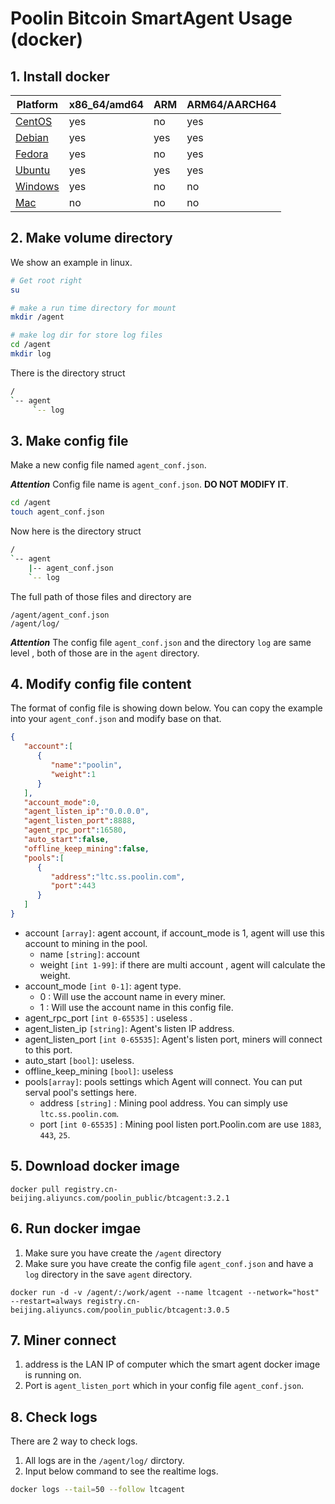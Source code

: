 


# Poolin Bitcoin SmartAgent Usage (docker)

## 1. Install docker


|Platform|x86_64/amd64|ARM|ARM64/AARCH64|
|---|---|---|---|
|[CentOS](https://docs.docker.com/install/linux/docker-ce/centos/)|yes|no|yes|
|[Debian](https://docs.docker.com/install/linux/docker-ce/debian/)|yes|yes|yes|
|[Fedora](https://docs.docker.com/install/linux/docker-ce/fedora/)|yes|no|yes|
|[Ubuntu](https://docs.docker.com/install/linux/docker-ce/ubuntu/)|yes|yes|yes| 
|[Windows](https://docs.docker.com/docker-for-windows/install/)|yes | no | no |
|[Mac](https://docs.docker.com/docker-for-mac/install/) | no | no | no |


## 2. Make volume directory

We show an example in linux.

```bash
# Get root right
su

# make a run time directory for mount
mkdir /agent

# make log dir for store log files
cd /agent
mkdir log
```

There is the directory struct
```bash
/
`-- agent
     `-- log
```

## 3. Make config file
Make a new config file named `agent_conf.json`. 

***Attention*** Config file name is `agent_conf.json`. **DO NOT MODIFY IT**.

```bash
cd /agent
touch agent_conf.json
```

Now here is the directory struct

```bash
/
`-- agent
    |-- agent_conf.json
    `-- log
```
The full path of those files and directory are

```
/agent/agent_conf.json
/agent/log/
```

***Attention*** The config file `agent_conf.json` and the directory `log` are same level , both of those are in the `agent` directory.

## 4. Modify config file content

The format of config file is showing down below. You can copy the example into your  `agent_conf.json` and modify base on that.


```json
{  
   "account":[  
      {  
         "name":"poolin",
         "weight":1
      }
   ],
   "account_mode":0,
   "agent_listen_ip":"0.0.0.0",
   "agent_listen_port":8888,
   "agent_rpc_port":16580,
   "auto_start":false,
   "offline_keep_mining":false,
   "pools":[  
      {  
         "address":"ltc.ss.poolin.com",
         "port":443
      }
   ]
}
```


- account `[array]`: agent account, if account_mode is 1, agent will use this account to mining in the pool. 
  - name `[string]`: account 
  - weight `[int 1-99]`: if there are multi account , agent will calculate the weight.
- account_mode `[int 0-1]`: agent type. 
  - 0 : Will use the account name in every miner.
  - 1 : Will use the account name in this config file.
- agent_rpc_port `[int 0-65535]` : useless . 
- agent_listen_ip `[string]`:  Agent's listen IP address. 
- agent_listen_port  `[int 0-65535]`: Agent's listen port, miners will connect to this port.
- auto_start `[bool]`: useless.
- offline_keep_mining  `[bool]`: useless
- pools`[array]`: pools settings which Agent will connect. You can put serval pool's settings here.
  - address `[string]` : Mining pool address. You can simply use `ltc.ss.poolin.com`.
  - port `[int 0-65535]` : Mining pool listen port.Poolin.com are use `1883`, `443`, `25`.


## 5. Download docker image 


```docker
docker pull registry.cn-beijing.aliyuncs.com/poolin_public/btcagent:3.2.1
```

## 6. Run docker imgae

1. Make sure you have create the `/agent` directory
2. Make sure you have create the config file `agent_conf.json` and have a `log` directory in the save `agent` directory.

```docker
docker run -d -v /agent/:/work/agent --name ltcagent --network="host" --restart=always registry.cn-beijing.aliyuncs.com/poolin_public/btcagent:3.0.5
```

## 7. Miner connect

1. address is the LAN IP of computer which the smart agent docker image is running on.
2. Port is `agent_listen_port` which in your config file `agent_conf.json`.

## 8. Check logs

There are 2 way to check logs.

1. All logs are in the `/agent/log/` dirctory.
2. Input below command to see the realtime logs.

```bash
docker logs --tail=50 --follow ltcagent
```
